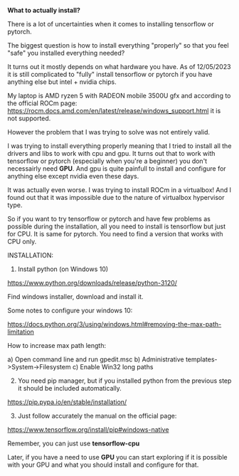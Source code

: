 **What to actually install?**

There is a lot of uncertainties when it comes to installing tensorflow or pytorch.

The biggest question is how to install everything "properly" so that you feel "safe" you installed everything needed?

It turns out it mostly depends on what hardware you have. As of 12/05/2023 it is still complicated to "fully" install tensorflow or pytorch if you have anything else but intel + nvidia chips.

My laptop is AMD ryzen 5 with RADEON mobile 3500U gfx and according to the official ROCm page: https://rocm.docs.amd.com/en/latest/release/windows_support.html it is not supported.

However the problem that I was trying to solve was not entirely valid. 

I was trying to install everything properly meaning that I tried to install all the drivers and libs to work with cpu and gpu. 
It turns out that to work with tensorflow or pytorch (especially when you're a beginner) you don't
necessairly need **GPU**. And gpu is quite painfull to install and configure for anything else except nvidia even these days.

It was actually even worse. I was trying to install ROCm in a virtualbox! And I found out that it was impossible due to the nature of virtualbox hypervisor type.

So if you want to try tensorflow or pytorch and have few problems as possible during the installation, all you need to install is tensorflow but just for CPU.
It is same for pytorch. You need to find a version that works with CPU only.

INSTALLATION:

1) Install python (on Windows 10)

https://www.python.org/downloads/release/python-3120/

Find windows installer, download and install it.

Some notes to configure your windows 10:

https://docs.python.org/3/using/windows.html#removing-the-max-path-limitation

How to increase max path length:

a) Open command line and run gpedit.msc
b) Administrative templates->System->Filesystem
c) Enable Win32 long paths

2) You need pip manager, but if you installed python from the previous step it should be included automatically.

https://pip.pypa.io/en/stable/installation/

3) Just follow accurately the manual on the official page:

https://www.tensorflow.org/install/pip#windows-native

Remember, you can just use **tensorflow-cpu**

Later, if you have a need to use **GPU** you can start exploring if it is possible with your GPU and what you should install and configure for that. 
